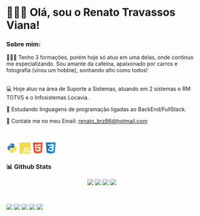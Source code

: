
<h1 align="left"> 🙎🏼‍♂️ Olá, sou o Renato Travassos Viana!</h1>
 <h3 align="left"> Sobre mim: </h3> 
 <p align="left">
   
👨🏼‍🎓 Tenho 3 formações, porém hoje só atuo em uma delas, onde continuo me especializando. Sou amante da cafeina, apaixonado por carros e fotografia (virou um hobbie), sonhando alto como todos!<br /><br />

💻 Hoje atuo na área de Suporte a Sistemas, atuando em 2 sistemas o RM TOTVS e o Infosistemas Locavia.<br />

📖 Estudando linguagens de programação ligadas ao BackEnd/FullStack.<br />

📧 Contate me no meu Email: renato_brz86@hotmail.com<br />
 </p>
<br>
<div style="display: inline_block"><br>
  <img align="center" alt="Renato-Python" height="30" width="30" src="https://raw.githubusercontent.com/devicons/devicon/master/icons/python/python-original.svg">
  <img align="center" alt="Renato-Js" height="30" width="30" src="https://raw.githubusercontent.com/devicons/devicon/master/icons/javascript/javascript-plain.svg"> 
  <img align="center" alt="Renato-HTML" height="30" width="30" src="https://raw.githubusercontent.com/devicons/devicon/master/icons/html5/html5-original.svg">
  <img align="center" alt="Renato-CSS" height="30" width="30" src="https://raw.githubusercontent.com/devicons/devicon/master/icons/css3/css3-original.svg">
</div>
<h3 align="left">📊 Github Stats</h3>
<div align="center">
  
  <img height="156em" src="https://github-readme-stats.vercel.app/api?username=RenatoTravassosViana&show_icons=true&bg_color=0d1117&hide_border=true&locale=pt-br"/>  
  <img height="156em" src="https://github-readme-stats.vercel.app/api/top-langs/?username=RenatoTravassosViana&theme=transparent&langs_count=8&bg_color=0d1117&hide_border=true&locale=pt-br"/>
  <img height="200em" src="https://github-readme-activity-graph.vercel.app/graph?username=RenatoTravassosViana&bg_color=0d1117&color=589edd&line=0259d2&point=f5c402&area=true&hide_border=true&hide_title=true"/>
  <img height="156em" src="https://github-readme-streak-stats.herokuapp.com/?user=RenatoTravassosViana&theme=tokyonight-duo&hide_border=true&locale=pt_BR&date_format=j%20M%5B%20Y%5D&mode=weekly"/>
</div>
</div>
<br>
  
  ##
 
<div> 
  <a href="https://www.youtube.com/@puntoow" target="_blank"><img src="https://img.shields.io/badge/YouTube-FF0000?style=for-the-badge&logo=youtube&logoColor=white" target="_blank"></a>
  <a href="https://instagram.com/renatobrz86" target="_blank"><img src="https://img.shields.io/badge/-Instagram-%23E4405F?style=for-the-badge&logo=instagram&logoColor=white" target="_blank"></a>
 	<a href="https://www.twitch.tv/renatobrz86" target="_blank"><img src="https://img.shields.io/badge/Twitch-9146FF?style=for-the-badge&logo=twitch&logoColor=white" target="_blank"></a>
  <a href = "mailto:renatobrz86@gmail.com"><img src="https://img.shields.io/badge/-Gmail-%23333?style=for-the-badge&logo=hotmail&logoColor=white" target="_blank"></a>
  <a href="https://www.linkedin.com/in/renato-travassos/" target="_blank"><img src="https://img.shields.io/badge/-LinkedIn-%230077B5?style=for-the-badge&logo=linkedin&logoColor=white" target="_blank"></a> 
  
</div>

